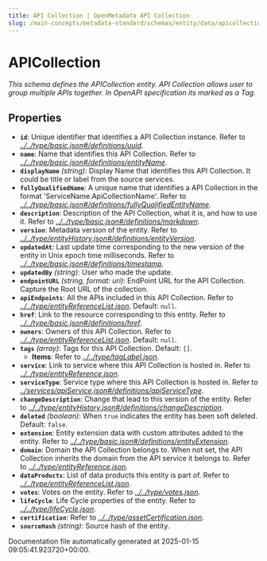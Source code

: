 ```yaml
---
title: API Collection | OpenMetadata API Collection
slug: /main-concepts/metadata-standard/schemas/entity/data/apicollection
---
```


# APICollection

*This schema defines the APICollection entity. API Collection allows user to group multiple APIs together. In OpenAPI specification its marked as a Tag.*

## Properties

- **`id`**: Unique identifier that identifies a API Collection instance. Refer to *[../../type/basic.json#/definitions/uuid](#/../type/basic.json#/definitions/uuid)*.
- **`name`**: Name that identifies this API Collection. Refer to *[../../type/basic.json#/definitions/entityName](#/../type/basic.json#/definitions/entityName)*.
- **`displayName`** *(string)*: Display Name that identifies this API Collection. It could be title or label from the source services.
- **`fullyQualifiedName`**: A unique name that identifies a API Collection in the format 'ServiceName.ApiCollectionName'. Refer to *[../../type/basic.json#/definitions/fullyQualifiedEntityName](#/../type/basic.json#/definitions/fullyQualifiedEntityName)*.
- **`description`**: Description of the API Collection, what it is, and how to use it. Refer to *[../../type/basic.json#/definitions/markdown](#/../type/basic.json#/definitions/markdown)*.
- **`version`**: Metadata version of the entity. Refer to *[../../type/entityHistory.json#/definitions/entityVersion](#/../type/entityHistory.json#/definitions/entityVersion)*.
- **`updatedAt`**: Last update time corresponding to the new version of the entity in Unix epoch time milliseconds. Refer to *[../../type/basic.json#/definitions/timestamp](#/../type/basic.json#/definitions/timestamp)*.
- **`updatedBy`** *(string)*: User who made the update.
- **`endpointURL`** *(string, format: uri)*: EndPoint URL for the API Collection. Capture the Root URL of the collection.
- **`apiEndpoints`**: All the APIs included in this API Collection. Refer to *[../../type/entityReferenceList.json](#/../type/entityReferenceList.json)*. Default: `null`.
- **`href`**: Link to the resource corresponding to this entity. Refer to *[../../type/basic.json#/definitions/href](#/../type/basic.json#/definitions/href)*.
- **`owners`**: Owners of this API Collection. Refer to *[../../type/entityReferenceList.json](#/../type/entityReferenceList.json)*. Default: `null`.
- **`tags`** *(array)*: Tags for this API Collection. Default: `[]`.
  - **Items**: Refer to *[../../type/tagLabel.json](#/../type/tagLabel.json)*.
- **`service`**: Link to service where this API Collection is hosted in. Refer to *[../../type/entityReference.json](#/../type/entityReference.json)*.
- **`serviceType`**: Service type where this API Collection is hosted in. Refer to *[../services/apiService.json#/definitions/apiServiceType](#/services/apiService.json#/definitions/apiServiceType)*.
- **`changeDescription`**: Change that lead to this version of the entity. Refer to *[../../type/entityHistory.json#/definitions/changeDescription](#/../type/entityHistory.json#/definitions/changeDescription)*.
- **`deleted`** *(boolean)*: When `true` indicates the entity has been soft deleted. Default: `false`.
- **`extension`**: Entity extension data with custom attributes added to the entity. Refer to *[../../type/basic.json#/definitions/entityExtension](#/../type/basic.json#/definitions/entityExtension)*.
- **`domain`**: Domain the API Collection belongs to. When not set, the API Collection inherits the domain from the API service it belongs to. Refer to *[../../type/entityReference.json](#/../type/entityReference.json)*.
- **`dataProducts`**: List of data products this entity is part of. Refer to *[../../type/entityReferenceList.json](#/../type/entityReferenceList.json)*.
- **`votes`**: Votes on the entity. Refer to *[../../type/votes.json](#/../type/votes.json)*.
- **`lifeCycle`**: Life Cycle properties of the entity. Refer to *[../../type/lifeCycle.json](#/../type/lifeCycle.json)*.
- **`certification`**: Refer to *[../../type/assetCertification.json](#/../type/assetCertification.json)*.
- **`sourceHash`** *(string)*: Source hash of the entity.


Documentation file automatically generated at 2025-01-15 09:05:41.923720+00:00.
